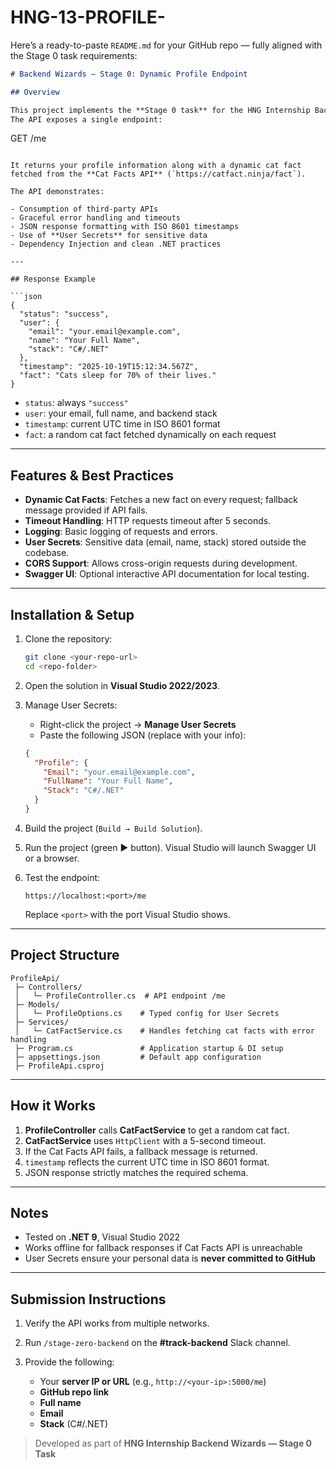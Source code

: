 # HNG-13-PROFILE-

Here’s a ready-to-paste `README.md` for your GitHub repo — fully aligned with the Stage 0 task requirements:

```markdown
# Backend Wizards — Stage 0: Dynamic Profile Endpoint

## Overview

This project implements the **Stage 0 task** for the HNG Internship Backend Wizards program.  
The API exposes a single endpoint:

```

GET /me

````

It returns your profile information along with a dynamic cat fact fetched from the **Cat Facts API** (`https://catfact.ninja/fact`).  

The API demonstrates:

- Consumption of third-party APIs  
- Graceful error handling and timeouts  
- JSON response formatting with ISO 8601 timestamps  
- Use of **User Secrets** for sensitive data  
- Dependency Injection and clean .NET practices  

---

## Response Example

```json
{
  "status": "success",
  "user": {
    "email": "your.email@example.com",
    "name": "Your Full Name",
    "stack": "C#/.NET"
  },
  "timestamp": "2025-10-19T15:12:34.567Z",
  "fact": "Cats sleep for 70% of their lives."
}
````

* `status`: always `"success"`
* `user`: your email, full name, and backend stack
* `timestamp`: current UTC time in ISO 8601 format
* `fact`: a random cat fact fetched dynamically on each request

---

## Features & Best Practices

* **Dynamic Cat Facts**: Fetches a new fact on every request; fallback message provided if API fails.
* **Timeout Handling**: HTTP requests timeout after 5 seconds.
* **Logging**: Basic logging of requests and errors.
* **User Secrets**: Sensitive data (email, name, stack) stored outside the codebase.
* **CORS Support**: Allows cross-origin requests during development.
* **Swagger UI**: Optional interactive API documentation for local testing.

---

## Installation & Setup

1. Clone the repository:

   ```bash
   git clone <your-repo-url>
   cd <repo-folder>
   ```

2. Open the solution in **Visual Studio 2022/2023**.

3. Manage User Secrets:

   * Right-click the project → **Manage User Secrets**
   * Paste the following JSON (replace with your info):

   ```json
   {
     "Profile": {
       "Email": "your.email@example.com",
       "FullName": "Your Full Name",
       "Stack": "C#/.NET"
     }
   }
   ```

4. Build the project (`Build → Build Solution`).

5. Run the project (green ▶ button). Visual Studio will launch Swagger UI or a browser.

6. Test the endpoint:

   ```
   https://localhost:<port>/me
   ```

   Replace `<port>` with the port Visual Studio shows.

---

## Project Structure

```
ProfileApi/
 ├─ Controllers/
 │   └─ ProfileController.cs  # API endpoint /me
 ├─ Models/
 │   └─ ProfileOptions.cs    # Typed config for User Secrets
 ├─ Services/
 │   └─ CatFactService.cs    # Handles fetching cat facts with error handling
 ├─ Program.cs               # Application startup & DI setup
 ├─ appsettings.json         # Default app configuration
 ├─ ProfileApi.csproj
```

---

## How it Works

1. **ProfileController** calls **CatFactService** to get a random cat fact.
2. **CatFactService** uses `HttpClient` with a 5-second timeout.
3. If the Cat Facts API fails, a fallback message is returned.
4. `timestamp` reflects the current UTC time in ISO 8601 format.
5. JSON response strictly matches the required schema.

---

## Notes

* Tested on **.NET 9**, Visual Studio 2022
* Works offline for fallback responses if Cat Facts API is unreachable
* User Secrets ensure your personal data is **never committed to GitHub**

---

## Submission Instructions

1. Verify the API works from multiple networks.

2. Run `/stage-zero-backend` on the **#track-backend** Slack channel.

3. Provide the following:

   * Your **server IP or URL** (e.g., `http://<your-ip>:5000/me`)
   * **GitHub repo link**
   * **Full name**
   * **Email**
   * **Stack** (C#/.NET)


> Developed as part of **HNG Internship Backend Wizards — Stage 0 Task**
